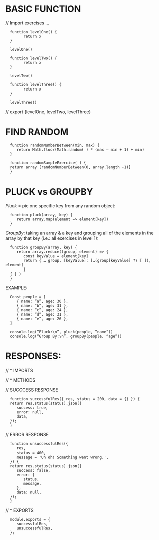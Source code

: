 # BASIC FUNCTION #


// Import exercises …


      function levelOne() {
            return x
      }

      levelOne()

      function levelTwo() {
            return x
      }

      levelTwo()

      function levelThree() {
            return x
      }

      levelThree()


// export {levelOne, levelTwo, levelThree}


# FIND RANDOM #


      function randomNumberBetween(min, max) {
         return Math.floor(Math.random( ) * (max – min + 1) + min)
      }

      function randomSampleExercise( ) {	
      return array [randomNumberBetween(0, array.length -1)]
      }


# PLUCK vs GROUPBY #

*Pluck* = pic one specific key from any random object:


      function pluck(array, key) {
         return array.map(element => element[key])
      }

*GroupBy*:  taking an array & a key and grouping all of the elements in the array by that key (i.e.:  all exercises in level 1):


      function groupBy(array, key) {
         return array.reduce((group, element) => {
            const keyValue = element[key]
            return { … group, [keyValue]: […(group[keyValue] ?? [ ]), element]
            }
      { } )
      }

EXAMPLE: 

      Const people = [
         { name: “a”, age: 30 },
         { name: “b”, age: 31 },
         { name: “c”, age: 24 },
         { name: “d”, age: 31 },
         { name: “e”, age: 26 },
      ]

      console.log(“Pluck:\n”, pluck(people, “name”))
      console.log(“Group By:\n”, groupBy(people, “age”))

# RESPONSES: #

// * IMPORTS

// * METHODS

// SUCCCESS RESPONSE


      function successfulRes({ res, status = 200, data = {} }) {
      return res.status(status).json({
         success: true,
         error: null,
         data,
      });
      }

// ERROR RESPONSE


      function unsuccessfulRes({
         res,
         status = 400,
         message = 'Uh oh! Something went wrong.',
      }) {
      return res.status(status).json({
         success: false,
         error: {
            status,
            message,
         },
         data: null,
      });
      }

// * EXPORTS

      module.exports = {
         successfulRes,
         unsuccessfulRes,
      };
